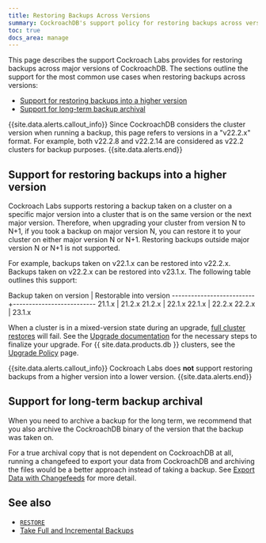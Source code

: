 ```yaml
---
title: Restoring Backups Across Versions
summary: CockroachDB's support policy for restoring backups across versions.
toc: true
docs_area: manage
---
```


This page describes the support Cockroach Labs provides for restoring backups across major versions of CockroachDB. The sections outline the support for the most common use cases when restoring backups across versions:

- [Support for restoring backups into a higher version](#support-for-restoring-backups-into-a-higher-version)
- [Support for long-term backup archival](#support-for-long-term-backup-archival)

{{site.data.alerts.callout_info}}
Since CockroachDB considers the cluster version when running a backup, this page refers to versions in a "v22.2.x" format. For example, both v22.2.8 and v22.2.14 are considered as v22.2 clusters for backup purposes.
{{site.data.alerts.end}}

## Support for restoring backups into a higher version

Cockroach Labs supports restoring a backup taken on a cluster on a specific major version into a cluster that is on the same version or the next major version. Therefore, when upgrading your cluster from version N to N+1, if you took a backup on major version N, you can restore it to your cluster on either major version N or N+1. Restoring backups outside major version N or N+1 is not supported. 

For example, backups taken on v22.1.x can be restored into v22.2.x. Backups taken on v22.2.x can be restored into v23.1.x. The following table outlines this support:

Backup taken on version   | Restorable into version
--------------------------+--------------------------
21.1.x                    | 21.2.x
21.2.x                    | 22.1.x
22.1.x                    | 22.2.x
22.2.x                    | 23.1.x

When a cluster is in a mixed-version state during an upgrade, [full cluster restores](restore.html#restore-a-cluster) will fail. See the [Upgrade documentation](../{{site.versions["stable"]}}/upgrade-cockroach-version.html) for the necessary steps to finalize your upgrade. For {{ site.data.products.db }} clusters, see the [Upgrade Policy](../cockroachcloud/upgrade-policy.html) page. 

{{site.data.alerts.callout_info}}
Cockroach Labs does **not** support restoring backups from a higher version into a lower version. 
{{site.data.alerts.end}}

## Support for long-term backup archival

When you need to archive a backup for the long term, we recommend that you also archive the CockroachDB binary of the version that the backup was taken on.

For a true archival copy that is not dependent on CockroachDB at all, running a changefeed to export your data from CockroachDB and archiving the files would be a better approach instead of taking a backup. See [Export Data with Changefeeds](export-data-with-changefeeds.html) for more detail.

## See also

- [`RESTORE`](restore.html)
- [Take Full and Incremental Backups](take-full-and-incremental-backups.html)